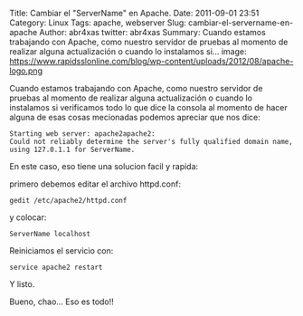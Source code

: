 Title: Cambiar el "ServerName" en Apache.
Date: 2011-09-01 23:51
Category: Linux
Tags: apache, webserver
Slug: cambiar-el-servername-en-apache
Author: abr4xas
twitter: abr4xas
Summary: Cuando estamos trabajando con Apache, como nuestro servidor de pruebas al momento de realizar alguna actualización o cuando lo instalamos si...
image: https://www.rapidsslonline.com/blog/wp-content/uploads/2012/08/apache-logo.png

Cuando estamos trabajando con Apache, como nuestro servidor de pruebas
al momento de realizar alguna actualización o cuando lo instalamos si
verificamos todo lo que dice la consola al momento de hacer alguna de
esas cosas mecionadas podemos apreciar que nos dice:

```
Starting web server: apache2apache2: 
Could not reliably determine the server's fully qualified domain name, using 127.0.1.1 for ServerName.
```

En este caso, eso tiene una solucion facil y rapida:

primero debemos editar el archivo httpd.conf:

```
gedit /etc/apache2/httpd.conf
```

y colocar:

```
ServerName localhost
```

Reiniciamos el servicio con:  

```
service apache2 restart
```

Y listo.  

Bueno, chao... Eso es todo!!  
